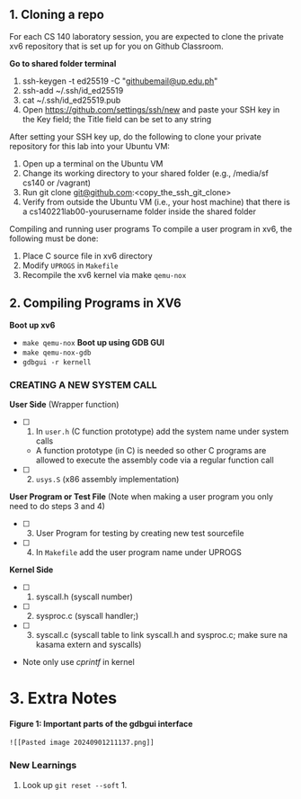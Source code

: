 ## 1. Cloning a repo
For each CS 140 laboratory session, you are expected to clone the private xv6 repository that is set up for you on Github Classroom.

**Go to shared folder terminal**
1. ssh-keygen -t ed25519 -C "githubemail@up.edu.ph"
2. ssh-add ~/.ssh/id_ed25519
3. cat ~/.ssh/id_ed25519.pub
4. Open https://github.com/settings/ssh/new and paste your SSH key in the
Key field; the Title field can be set to any string

After setting your SSH key up, do the following to clone your private repository for this lab into your Ubuntu VM:
1. Open up a terminal on the Ubuntu VM
2. Change its working directory to your shared folder (e.g., /media/sf cs140 or
/vagrant)
3. Run git clone git@github.com:<copy_the_ssh_git_clone>
4. Verify from outside the Ubuntu VM (i.e., your host machine) that there is a
cs140221lab00-yourusername folder inside the shared folder

Compiling and running user programs
To compile a user program in xv6, the following must be done:
1. Place C source file in xv6 directory
2. Modify `UPROGS` in `Makefile`
3. Recompile the xv6 kernel via make `qemu-nox`

## 2. Compiling Programs in XV6

**Boot up xv6**
- `make qemu-nox` 
**Boot up using GDB GUI**
- `make qemu-nox-gdb`
- `gdbgui -r kernell`

### CREATING A NEW SYSTEM CALL
**User Side** (Wrapper function)
- [ ] 1. In `user.h` (C function prototype) add the system name under system calls
	- A function prototype (in C) is needed so other C programs are allowed to execute the assembly code via a regular function call
- [ ] 2. `usys.S` (x86 assembly implementation)

**User Program or Test File** (Note when making a user program you only need to do steps 3 and 4)
- [ ] 3. User Program for testing by creating new test sourcefile 
- [ ] 4. In `Makefile` add the user program name under UPROGS

**Kernel Side**
- [ ] 1. syscall.h (syscall number)
- [ ] 2. sysproc.c (syscall handler;)
- [ ] 3. syscall.c (syscall table to link syscall.h and sysproc.c; make sure na kasama extern and syscalls)
- Note only use *cprintf* in kernel


# 3. Extra Notes
#### Figure 1: Important parts of the gdbgui interface
	![[Pasted image 20240901211137.png]]
### New Learnings
1. Look up `git reset --soft`
	1. 
